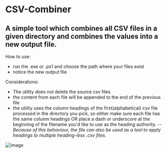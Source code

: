 # CSV-Combiner

 ## A simple tool which combines all CSV files in a given directory and combines the values into a new output file. 
 
 How to use:
  - run the .exe or .ps1 and choose the path where your files exist
  - notice the new output file
 
 Considerations:
 - The utility does not delete the source csv files 
 - the content from each file will be appended to the end of the previous file
 - the utility uses the column headings of the first(alphabetical) csv file processed in the directory you pick, so either make sure each file has the same column headings OR place a dash or underscore at the beginning of the filename you'd like to use as the heading authority. 
 _--Because of this behaviour, the file can also be used as a tool to apply headings to multiple heading-less .csv files._
 
![image](https://user-images.githubusercontent.com/43890114/139602608-2aaebd69-b8e9-4bc2-b903-de6dc0d16bf2.png)

